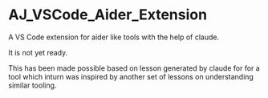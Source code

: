 # AJ_VSCode_Aider_Extension
A VS Code extension for aider like tools with the help of claude.

It is not yet ready.


This has been made possible based on lesson generated by claude for for a tool
which inturn was inspired by another set of lessons on understanding similar tooling.
